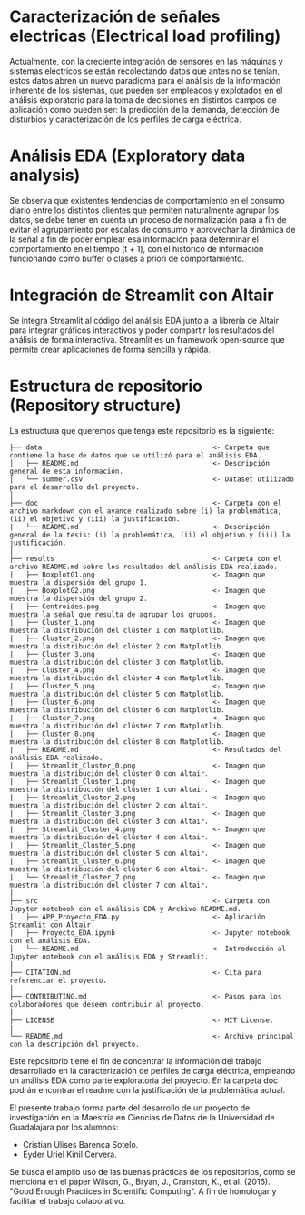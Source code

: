 # Caracterización de señales electricas (Electrical load profiling)

Actualmente, con la creciente integración de sensores en las máquinas y sistemas eléctricos se están recolectando datos que antes no se tenían, estos datos abren un nuevo paradigma para el análisis de la información inherente de los sistemas, que pueden ser empleados y explotados en el análisis exploratorio para la toma de decisiones en distintos campos de aplicación como pueden ser: la predicción de la demanda, detección de disturbios y caracterización de los perfiles de carga eléctrica.


# Análisis EDA (Exploratory data analysis)

Se observa que existentes tendencias de comportamiento en el consumo diario entre los distintos clientes que permiten naturalmente agrupar los datos, se debe tener en cuenta un proceso de normalización para a fin de evitar el agrupamiento por escalas de consumo y aprovechar la dinámica de la señal a fin de poder emplear esa información para determinar el comportamiento en el tiempo (t + 1), con el histórico de información funcionando como buffer o clases a priori de comportamiento.

# Integración de Streamlit con Altair

Se integra Streamlit al código del análisis EDA junto a la librería de Altair para integrar gráficos interactivos y poder compartir los resultados del análisis de forma interactiva. Streamlit es un framework open-source que permite crear aplicaciones de forma sencilla y rápida.



# Estructura de repositorio (Repository structure)

La estructura que queremos que tenga este repositorio es la siguiente:

    ├── data                                          <- Carpeta que contiene la base de datos que se utilizó para el análisis EDA.
    │   ├── README.md                                 <- Descripción general de esta información.
    │   └── summer.csv                                <- Dataset utilizado para el desarrollo del proyecto.
    │
    ├── doc                                           <- Carpeta con el archivo markdown con el avance realizado sobre (i) la problemática, (ii) el objetivo y (iii) la justificación.   
    |   └── README.md                                 <- Descripción general de la tesis: (i) la problemática, (ii) el objetivo y (iii) la justificación.
    |  
    ├── results                                       <- Carpeta con el archivo README.md sobre los resultados del análisis EDA realizado.
    |   ├── BoxplotG1.png                             <- Imagen que muestra la dispersión del grupo 1.
    |   ├── BoxplotG2.png                             <- Imagen que muestra la dispersión del grupo 2.
    |   ├── Centroides.png                            <- Imagen que muestra la señal que resulta de agrupar los grupos.
    |   ├── Cluster_1.png                             <- Imagen que muestra la distribución del clúster 1 con Matplotlib.
    |   ├── Cluster_2.png                             <- Imagen que muestra la distribución del clúster 2 con Matplotlib.
    |   ├── Cluster_3.png                             <- Imagen que muestra la distribución del clúster 3 con Matplotlib.
    |   ├── Cluster_4.png                             <- Imagen que muestra la distribución del clúster 4 con Matplotlib.
    |   ├── Cluster_5.png                             <- Imagen que muestra la distribución del clúster 5 con Matplotlib.
    |   ├── Cluster_6.png                             <- Imagen que muestra la distribución del clúster 6 con Matplotlib.
    |   ├── Cluster_7.png                             <- Imagen que muestra la distribución del clúster 7 con Matplotlib.
    |   ├── Cluster_8.png                             <- Imagen que muestra la distribución del clúster 8 con Matplotlib.
    |   ├── README.md                                 <- Resultados del análisis EDA realizado.
    |   ├── Streamlit_Cluster_0.png                   <- Imagen que muestra la distribución del clúster 0 con Altair.
    |   ├── Streamlit_Cluster_1.png                   <- Imagen que muestra la distribución del clúster 1 con Altair.
    |   ├── Streamlit_Cluster_2.png                   <- Imagen que muestra la distribución del clúster 2 con Altair.
    |   ├── Streamlit_Cluster_3.png                   <- Imagen que muestra la distribución del clúster 3 con Altair.
    |   ├── Streamlit_Cluster_4.png                   <- Imagen que muestra la distribución del clúster 4 con Altair.
    |   ├── Streamlit_Cluster_5.png                   <- Imagen que muestra la distribución del clúster 5 con Altair.
    |   ├── Streamlit_Cluster_6.png                   <- Imagen que muestra la distribución del clúster 6 con Altair.                                     
    |   └── Streamlit_Cluster_7.png                   <- Imagen que muestra la distribución del clúster 7 con Altair.
    |  
    ├── src                                           <- Carpeta con Jupyter notebook con el análisis EDA y Archivo README.md.
    |   ├── APP_Proyecto_EDA.py                       <- Aplicación Streamlit con Altair.
    |   ├── Proyecto_EDA.ipynb                        <- Jupyter notebook con el análisis EDA.
    │   └── README.md                                 <- Introducción al Jupyter notebook con el análisis EDA y Streamlit.
    |  
    ├── CITATION.md                                   <- Cita para referenciar el proyecto.  
    |  
    ├── CONTRIBUTING.md                               <- Pasos para los colaboradores que deseen contribuir al proyecto.  
    | 
    ├── LICENSE                                       <- MIT License.
    |  
    └── README.md                                     <- Archivo principal con la descripción del proyecto.  


Este repositorio tiene el fin de concentrar la información del trabajo desarrollado en la caracterización de perfiles de carga eléctrica, empleando un análisis EDA como parte exploratoria del proyecto. En la carpeta doc podrán encontrar el readme con la justificación de la problemática actual.

El presente trabajo forma parte del desarrollo de un proyecto de investigación en la Maestría en Ciencias de Datos de la Universidad de Guadalajara por los alumnos:

- Cristian Ulises Barenca Sotelo.
- Eyder Uriel Kinil Cervera.

Se busca el amplio uso de las buenas prácticas de los repositorios, como se menciona en el paper Wilson, G., Bryan, J., Cranston, K., et al. (2016). "Good Enough Practices in Scientific Computing". A fin de homologar y facilitar el trabajo colaborativo.
